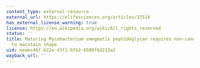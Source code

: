```yaml
---
content_type: external-resource
external_url: https://elifesciences.org/articles/37516
has_external_license_warning: true
license: https://en.wikipedia.org/wiki/All_rights_reserved
status: ''
title: Maturing Mycobacterium smegmatis peptidoglycan requires non-canonical crosslinks
  to maintain shape
uid: eeaec46f-b22e-43f2-8fb2-6589f6d213a2
wayback_url: ''
---
```

